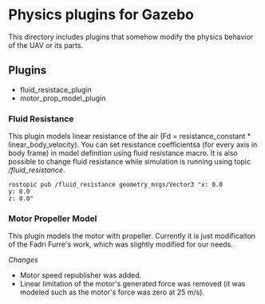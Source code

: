 # Physics plugins for Gazebo

This directory includes plugins that somehow modify the physics behavior of the UAV or its parts.

## Plugins
* fluid_resistace_plugin
* motor_prop_model_plugin

### Fluid Resistance
This plugin models linear resistance of the air (Fd = resistance_constant * linear_body_velocity).
You can set resistance coefficientsa (for every axis in body frame) in model definition using fluid resistance macro.
It is also possible to change fluid resistance while simulation is running using topic */fluid_resistance*.
```
rostopic pub /fluid_resistance geometry_msgs/Vector3 "x: 0.0 
y: 0.0
z: 0.0" 
```

### Motor Propeller Model 
This plugin models the motor with propeller. 
Currently it is just modificaiton of the Fadri Furre's work, which was slightly modified for our needs.

*Changes*

- Motor speed republisher was added.
- Linear limitation of the motor's generated force was removed (it was modeled such as the motor's force was zero at 25 m/s).

